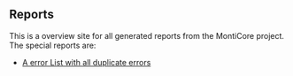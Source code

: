## Reports

This is a overview site for all generated reports from the MontiCore project.
The special reports are:

* [A error List with all duplicate errors](ErrorList.md)